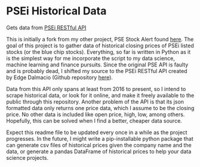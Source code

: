# PSEi Historical Data
Gets data from [PSEi RESTful API](http://phisix-api4.appspot.com)

This is initially a fork from my other project, PSE Stock Alert found [here](https://github.com/jderrickguarin/pse_stock_alert). The goal of this project is to gather data of historical closing prices of PSEi listed stocks (or the blue chip stocks). Everything, so far is written in Python as it is the simplest way for me incorporate the script to my data science, machine learning and finance pursuits. Since the original PSE API is faulty and is probably dead, I shifted my source to the PSEi RESTful API created by Edge Dalmacio (Github repository [here](https://github.com/edgedalmacio/phisix)). 

Data from this API only spans at least from 2016 to present, so I intend to scrape historical data, or look for it online, and make it freely available to the public through this repository. Another problem of the API is that its json formatted data only returns one price data, which I assume to be the closing price. No other data is included like open price, high, low, among others. Hopefully, this can be solved when I find a better, cheaper data source. 

Expect this readme file to be updated every once in a while as the project progresses. In the future, I might write a pip-installable python package that can generate csv files of historical prices given the company name and the data, or generate a pandas DataFrame of historical prices to help your data science projects. 
